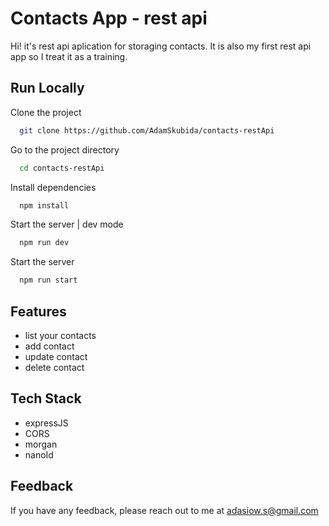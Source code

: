 
# Contacts App - rest api

Hi! it's rest api aplication for storaging contacts. It is also my first rest api app so I treat it as a training.



## Run Locally

Clone the project

```bash
  git clone https://github.com/AdamSkubida/contacts-restApi
```

Go to the project directory

```bash
  cd contacts-restApi
```

Install dependencies

```bash
  npm install
```

Start the server | dev mode

```bash
  npm run dev
```

Start the server

```bash
  npm run start
```


## Features

- list your contacts
- add contact
- update contact
- delete contact


## Tech Stack

- expressJS
- CORS
- morgan
- nanoId


## Feedback

If you have any feedback, please reach out to me at adasiow.s@gmail.com

